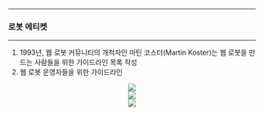 -----
### 로봇 에티켓
-----
1. 1993년, 웹 로봇 커뮤니티의 개척자인 마틴 코스터(Martin Koster)는 웹 로봇을 만드는 사람들을 위한 가이드라인 목록 작성
2. 웹 로봇 운영자들을 위한 가이드라인
<div align="center">
<img src="https://github.com/user-attachments/assets/c1839431-3d31-4047-8add-995a75aa15a4">
</div>

<div align="center">
<img src="https://github.com/user-attachments/assets/fdf1b8d1-6c8a-48c7-b545-ad1345355fbe">
</div>

<div align="center">
<img src="https://github.com/user-attachments/assets/3d07b203-6d9d-40ed-86c1-6d33ad9a661e">
</div>
